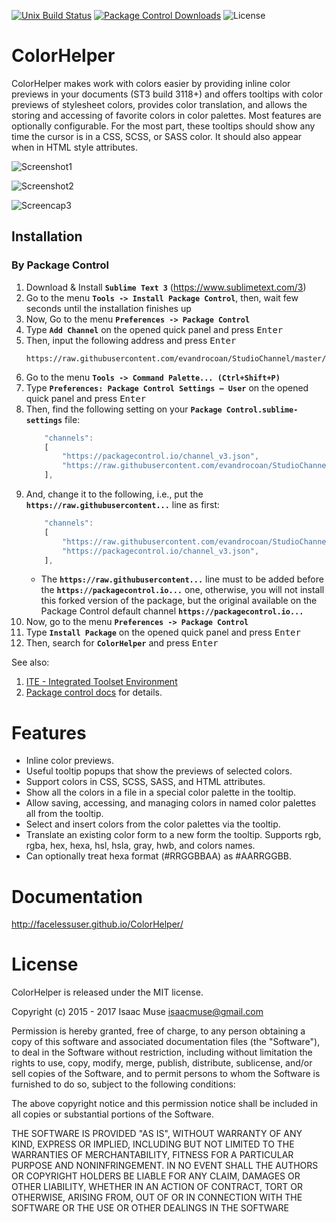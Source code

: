 [![Unix Build Status][travis-image]][travis-link]
[![Package Control Downloads][pc-image]][pc-link]
![License][license-image]
# ColorHelper

ColorHelper makes work with colors easier by providing inline color previews in your documents (ST3 build 3118+) and offers tooltips with color previews of stylesheet colors, provides color translation, and allows the storing and accessing of favorite colors in color palettes.  Most features are optionally configurable. For the most part, these tooltips should show any time the cursor is in a CSS, SCSS, or SASS color.  It should also appear when in HTML style attributes.

![Screenshot1](docs/src/markdown/images/composite.png)

![Screenshot2](docs/src/markdown/images/color_picker.png)

![Screencap3](docs/src/markdown/images/inline_preview.gif)


## Installation

### By Package Control

1. Download & Install **`Sublime Text 3`** (https://www.sublimetext.com/3)
1. Go to the menu **`Tools -> Install Package Control`**, then,
   wait few seconds until the installation finishes up
1. Now,
   Go to the menu **`Preferences -> Package Control`**
1. Type **`Add Channel`** on the opened quick panel and press <kbd>Enter</kbd>
1. Then,
   input the following address and press <kbd>Enter</kbd>
   ```
   https://raw.githubusercontent.com/evandrocoan/StudioChannel/master/channel.json
   ```
1. Go to the menu **`Tools -> Command Palette...
   (Ctrl+Shift+P)`**
1. Type **`Preferences:
   Package Control Settings – User`** on the opened quick panel and press <kbd>Enter</kbd>
1. Then,
   find the following setting on your **`Package Control.sublime-settings`** file:
   ```js
       "channels":
       [
           "https://packagecontrol.io/channel_v3.json",
           "https://raw.githubusercontent.com/evandrocoan/StudioChannel/master/channel.json",
       ],
   ```
1. And,
   change it to the following, i.e.,
   put the **`https://raw.githubusercontent...`** line as first:
   ```js
       "channels":
       [
           "https://raw.githubusercontent.com/evandrocoan/StudioChannel/master/channel.json",
           "https://packagecontrol.io/channel_v3.json",
       ],
   ```
   * The **`https://raw.githubusercontent...`** line must to be added before the **`https://packagecontrol.io...`** one, otherwise,
     you will not install this forked version of the package,
     but the original available on the Package Control default channel **`https://packagecontrol.io...`**
1. Now,
   go to the menu **`Preferences -> Package Control`**
1. Type **`Install Package`** on the opened quick panel and press <kbd>Enter</kbd>
1. Then,
search for **`ColorHelper`** and press <kbd>Enter</kbd>

See also:

1. [ITE - Integrated Toolset Environment](https://github.com/evandrocoan/ITE)
1. [Package control docs](https://packagecontrol.io/docs/usage) for details.


# Features

- Inline color previews.
- Useful tooltip popups that show the previews of selected colors.
- Support colors in CSS, SCSS, SASS, and HTML attributes.
- Show all the colors in a file in a special color palette in the tooltip.
- Allow saving, accessing, and managing colors in named color palettes all from the tooltip.
- Select and insert colors from the color palettes via the tooltip.
- Translate an existing color form to a new form the tooltip.  Supports rgb, rgba, hex, hexa, hsl, hsla, gray, hwb, and colors names.
- Can optionally treat hexa format (#RRGGBBAA) as #AARRGGBB.

# Documentation

http://facelessuser.github.io/ColorHelper/

# License

ColorHelper is released under the MIT license.

Copyright (c) 2015 - 2017 Isaac Muse <isaacmuse@gmail.com>

Permission is hereby granted, free of charge, to any person obtaining a copy of this software and associated documentation files (the "Software"), to deal in the Software without restriction, including without limitation the rights to use, copy, modify, merge, publish, distribute, sublicense, and/or sell copies of the Software, and to permit persons to whom the Software is furnished to do so, subject to the following conditions:

The above copyright notice and this permission notice shall be included in all copies or substantial portions of the Software.

THE SOFTWARE IS PROVIDED "AS IS", WITHOUT WARRANTY OF ANY KIND, EXPRESS OR IMPLIED, INCLUDING BUT NOT LIMITED TO THE WARRANTIES OF MERCHANTABILITY, FITNESS FOR A PARTICULAR PURPOSE AND NONINFRINGEMENT. IN NO EVENT SHALL THE AUTHORS OR COPYRIGHT HOLDERS BE LIABLE FOR ANY CLAIM, DAMAGES OR OTHER LIABILITY, WHETHER IN AN ACTION OF CONTRACT, TORT OR OTHERWISE, ARISING FROM, OUT OF OR IN CONNECTION WITH THE SOFTWARE OR THE USE OR OTHER DEALINGS IN THE SOFTWARE

[travis-image]: https://img.shields.io/travis/facelessuser/ColorHelper.svg
[travis-link]: https://travis-ci.org/facelessuser/ColorHelper
[pc-image]: https://img.shields.io/packagecontrol/dt/ColorHelper.svg
[pc-link]: https://packagecontrol.io/packages/ColorHelper
[license-image]: https://img.shields.io/badge/license-MIT-blue.svg
